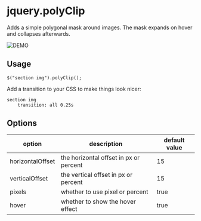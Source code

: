 # jquery.polyClip

Adds a simple polygonal mask around images. The mask expands on hover and collapses afterwards.

![DEMO](https://raw.github.com/alexdeloy/polyclip/master/demo.gif)

## Usage

    $("section img").polyClip();

Add a transition to your CSS to make things look nicer:

    section img
        transition: all 0.25s

## Options

| option | description | default value |
| ------ | ----------- | ------------- |
| horizontalOffset | the horizontal offset in px or percent | 15 |
| verticalOffset | the vertical offset in px or percent | 15 |
| pixels | whether to use pixel or percent | true |
| hover | whether to show the hover effect | true |
